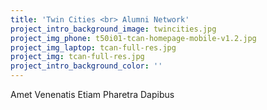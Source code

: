 ```yaml
---
title: 'Twin Cities <br> Alumni Network'
project_intro_background_image: twincities.jpg
project_img_phone: t50i01-tcan-homepage-mobile-v1.2.jpg
project_img_laptop: tcan-full-res.jpg
project_img: tcan-full-res.jpg
project_intro_background_color: ''
---
```


Amet Venenatis Etiam Pharetra Dapibus